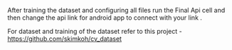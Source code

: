 After training the dataset and configuring all files run the Final Api cell and then change the api link for android app to connect with your link .

For dataset and training of the dataset refer to this project  -  https://github.com/skimkoh/cv_dataset
